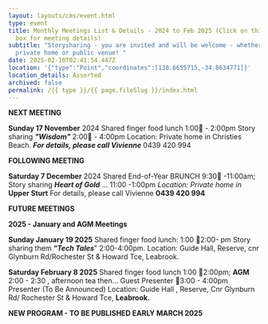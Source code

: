 ```yaml
---
layout: layouts/cms/event.html
type: event
title: Monthly Meetings List & Details - 2024 to Feb 2025 (Click on this greyed
  box for meeting details)
subtitle: "Storysharing - you are invited and will be welcome - whether in a
  private home or public venue! "
date: 2025-02-10T02:41:54.447Z
location: '{"type":"Point","coordinates":[138.6655715,-34.8634771]}'
location_details: Assorted
archived: false
permalink: /{{ type }}/{{ page.fileSlug }}/index.html
---
```

**NEXT MEETING**

**Sunday 17 November** 2024
Shared finger food lunch 1:00 - 2:00pm
Story sharing ***"Wisdom"*** 2:00 - 4:00pm 
Location: Private home in Christies Beach. ***For details, please call Vivienne***  0439 420 994

 **FOLLOWING MEETING**

**Saturday 7 December** 2024
Shared End-of-Year BRUNCH 9:30 -11:00am; 
Story sharing ***Heart of Gold*** … 11:00 -1:00pm 
*Location: Private home in* **Upper Sturt** For details, please call Vivienne  **0439 420 994**

[](<>) **FUTURE MEETINGS**

**2025 - January and AGM Meetings**

**Sunday January 19 2025** 
Shared finger food lunch: 1:00 2:00- pm
Story sharing them ***"Tech Tales***" 2:00-4:00pm. 
Location: Guide Hall, Reserve, cnr Glynburn Rd/Rochester St & Howard Tce, Leabrook. 

**Saturday February 8 2025** 
Shared finger food lunch 1:00 2:00pm;
**AGM** 2:00 - 2:30 , afternoon tea then...
Guest Presenter 3:00 - 4:00pm Presenter (To Be Announced)
Location: Guide Hall , Reserve, Cnr Glynburn Rd/ Rochester St & Howard Tce, **Leabrook.**

**NEW PROGRAM - TO BE PUBLISHED EARLY MARCH 2025**